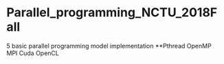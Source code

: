 # Parallel_programming_NCTU_2018Fall
5 basic parallel programming model implementation 
**Pthread OpenMP MPI Cuda OpenCL
